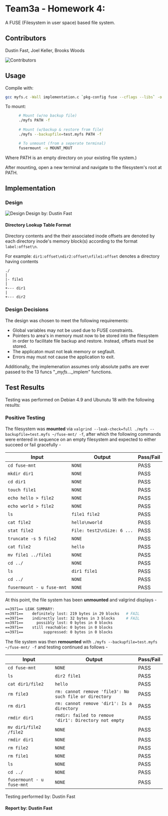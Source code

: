 # Team3a - Homework 4: 

A FUSE (Filesystem in user space) based file system.

## Contributors

Dustin Fast, Joel Keller, Brooks Woods

![Contributors](https://github.com/dustinfast/myfs/raw/master/img/contributors.png "Contributors")

## Usage

Compile with:
``` sh
gcc myfs.c -Wall implementation.c `pkg-config fuse --cflags --libs` -o myfs
```

To mount:  

``` sh
      # Mount (w/no backup file)
      ./myfs PATH -f
    
      # Mount (w/backup & restore from file)
      ./myfs --backupfile=test.myfs PATH -f

      # To unmount (from a seperate terminal)
      fusermount -u MOUNT_MOUT
```

Where PATH is an empty directory on your existing file system.)
    
After mounting, open a new terminal and navigate to the filesystem's root at PATH.

## Implementation


### Design

![Design](https://github.com/dustinfast/myfs/raw/master/img/fs_design.jpg "Design")
Design by: Dustin Fast
    


#### Directory Lookup Table Format
Directory contents and the their associated inode offsets are denoted by each directory inode's memory block(s) according to the format `label:offset\n`. 

For example: `dir1:offset\ndir2:offset\nfile1:offset` denotes a directory having contents

```
./
|
|- file1
|
+--- dir1
|
+--- dir2
```
        
### Design Decisions
The design was chosen to meet the following requirements:

* Global variables may not be used due to FUSE constraints.
* Pointers to area's in memory must now to be stored into the filesystem in order to facilitate file backup and restore. Instead, offsets must be stored.
* The applicaton must not leak memory or segfault.
* Errors may must not cause the application to exit.

Additionally, the implemenation assumes only absolute paths are ever passed to the 13 funcs "__myfs_..._implem" functions.


## Test Results


Testing was performed on Debian 4.9 and Ubunutu 18 with the following results:

### Positive Testing 

The filesystem was **mounted** via `valgrind --leak-check=full ./myfs --backupfile=test.myfs ~/fuse-mnt/ -f`, after which the following commands were entered in sequence on an empty filesystem and expected to either succeed or fail gracefully -

| Input     |  Output   | Pass/Fail  |
| --------- | --------- | ---------- |
| `cd fuse-mnt`          |  `NONE`         | PASS |
| `mkdir dir1`          |  `NONE`         | PASS |
| `cd dir1`             |  `NONE`         | PASS |     
| `touch file1`         |  `NONE`         | PASS |
| `echo hello > file2` |  `NONE`   |  PASS    |
| `echo world > file2` |  `NONE`   |  PASS    |
| `ls`                  |  `file1 file2`         | PASS |
| `cat file2`           | `hello\nworld`        | PASS|
| `stat file2`          |  `File: test2\nSize: 6 ...` |  PASS    |
| `truncate -s 5 file2` |  `NONE`    |  PASS    |
| `cat file2`           | `hello`        | PASS|
| `mv file1 ../file1`   | `NONE` | PASS |
| `cd ../` | `NONE` | PASS |
| `ls`     |  `dir1 file1`         | PASS |
| `cd ../` | `NONE` | PASS |
| `fusermount - u fuse-mnt` | `NONE` | PASS |

At this point, the file system has been **unmounted** and valgrind displays -

``` sh
==3971== LEAK SUMMARY:
==3971==    definitely lost: 219 bytes in 29 blocks   # FAIL
==3971==    indirectly lost: 32 bytes in 3 blocks     # FAIL
==3971==      possibly lost: 0 bytes in 0 blocks
==3971==    still reachable: 0 bytes in 0 blocks
==3971==         suppressed: 0 bytes in 0 blocks
```

The file system was then **remounted** with `./myfs --backupfile=test.myfs ~/fuse-mnt/ -f` and testing continued as follows -

| Input     |  Output   | Pass/Fail  |
| --------- | --------- | ---------- |
| `cd fuse-mnt`          |  `NONE`         | PASS |
| `ls`                   | `dir2 file1` | PASS |
| `cat dir1/file2`        | `hello` | PASS |
| `rm file3`             | `rm: cannot remove 'file3': No such file or directory` | PASS |
| `rm dir1` |  `rm: cannot remove 'dir1': Is a directory` |  PASS    |
| `rmdir dir1` |  `rmdir: failed to remove 'dir1': Directory not empty` |  PASS |
| `mv dir1/file2 /file2` | `NONE` | PASS |
| `rmdir dir1` |  `NONE` |  PASS |
| `rm file2` | `NONE` | PASS |
| `rm file1` |  `NONE`    |  PASS  |
| `ls` | `NONE` | PASS |
| `cd ../` |  `NONE` |  PASS    |
| `fusermount - u fuse-mnt` | `NONE` | PASS |

Testing performed by: Dustin Fast

#### Report by: Dustin Fast

